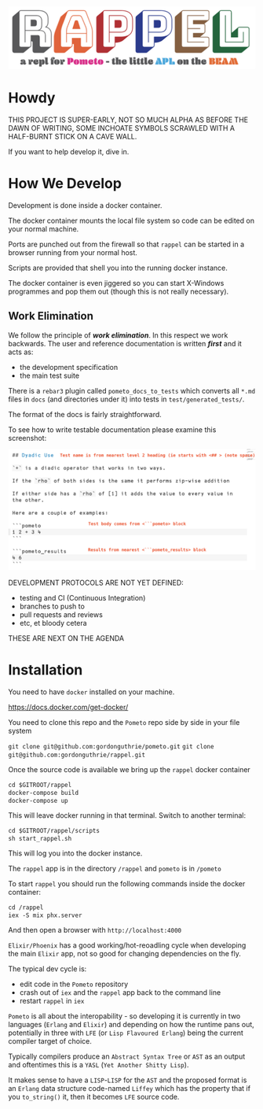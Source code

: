![Rappel Logo](apps/rappel_web/assets/static/images/rappel_logo.png)

# Howdy

THIS PROJECT IS SUPER-EARLY, NOT SO MUCH ALPHA AS BEFORE THE DAWN OF WRITING, SOME INCHOATE SYMBOLS SCRAWLED WITH A HALF-BURNT STICK ON A CAVE WALL.

If you want to help develop it, dive in.

# How We Develop

Development is done inside a docker container.

The docker container mounts the local file system so code can be edited on your normal machine.

Ports are punched out from the firewall so that `rappel` can be started in a browser running from your normal host.

Scripts are provided that shell you into the running docker instance. 

The docker container is even jiggered so you can start X-Windows programmes and pop them out (though this is not really necessary).

## Work Elimination

We follow the principle of ***work elimination***. In this respect we work backwards. The user and reference documentation is written ***first*** and it acts as:

* the development specification
* the main test suite

There is a `rebar3` plugin called `pometo_docs_to_tests` which converts all `*.md` files in `docs` (and directories under it) into tests in `test/generated_tests/`.

The format of the docs is fairly straightforward.

To see how to write testable documentation please examine this screenshot:

![Testable Documentation](./docs/images/writing_pometo_tests.png)

DEVELOPMENT PROTOCOLS ARE NOT YET DEFINED:

* testing and CI (Continuous Integration)
* branches to push to
* pull requests and reviews
* etc, et bloody cetera

THESE ARE NEXT ON THE AGENDA

# Installation

You need to have `docker` installed on your machine.

https://docs.docker.com/get-docker/

You need to clone this repo and the `Pometo` repo side by side in your file system

`git clone git@github.com:gordonguthrie/pometo.git`
`git clone git@github.com:gordonguthrie/rappel.git`

Once the source code is available we bring up the `rappel` docker container

```
cd $GITROOT/rappel
docker-compose build
docker-compose up
```

This will leave docker running in that terminal. Switch to another terminal:

```
cd $GITROOT/rappel/scripts
sh start_rappel.sh
```

This will log you into the docker instance.

The `rappel` app is in the directory `/rappel` and `pometo` is in `/pometo`

To start `rappel` you should run the following commands inside the docker container:

```
cd /rappel
iex -S mix phx.server
```

And then open a browser with `http://localhost:4000`

`Elixir/Phoenix` has a good working/hot-reoadling cycle when developing the main `Elixir` app, not so good for changing dependencies on the fly.

The typical dev cycle is:

* edit code in the `Pometo` repository
* crash out of `iex` and the `rappel` app back to the command line
* restart `rappel` in `iex`

`Pometo` is all about the interopability - so developing it is currently in two languages (`Erlang` and `Elixir`) and depending on how the runtime pans out, potentially in three with `LFE` (or `Lisp Flavoured Erlang`) being the current compiler target of choice.

Typically compilers produce an `Abstract Syntax Tree` or `AST` as an output and oftentimes this is a `YASL` (`Yet Another Shitty Lisp`).

It makes sense to have a `LISP`-`LISP` for the `AST` and the proposed format is an `Erlang` data structure code-named `Liffey` which has the property that if you `to_string()` it, then it becomes `LFE` source code.